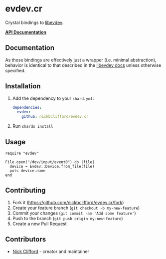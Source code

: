 # evdev.cr

Crystal bindings to [libevdev](https://www.freedesktop.org/wiki/Software/libevdev/).

[**API Documentation**](https://nickbclifford.github.io/evdev.cr/)

## Documentation

As these bindings are effectively just a wrapper (i.e. minimal abstraction), behavior is identical to that described in the
[libevdev docs](https://www.freedesktop.org/software/libevdev/doc/latest/index.html) unless otherwise specified.

## Installation

1. Add the dependency to your `shard.yml`:

   ```yaml
   dependencies:
     evdev:
       github: nickbclifford/evdev.cr
   ```

2. Run `shards install`

## Usage

```crystal
require "evdev"

File.open("/dev/input/event0") do |file|
  device = Evdev::Device.from_file(file)
  puts device.name
end
```

## Contributing

1. Fork it (<https://github.com/nickbclifford/evdev.cr/fork>)
2. Create your feature branch (`git checkout -b my-new-feature`)
3. Commit your changes (`git commit -am 'Add some feature'`)
4. Push to the branch (`git push origin my-new-feature`)
5. Create a new Pull Request

## Contributors

- [Nick Clifford](https://github.com/nickbclifford) - creator and maintainer
